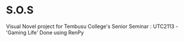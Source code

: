 # S.O.S
Visual Novel project for Tembusu College's Senior Seminar : UTC2113 - 'Gaming Life' 
Done using RenPy
